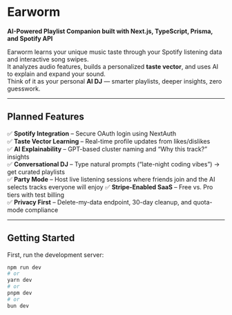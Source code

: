 # Earworm
**AI-Powered Playlist Companion built with Next.js, TypeScript, Prisma, and Spotify API**

Earworm learns your unique music taste through your Spotify listening data and interactive song swipes.  
It analyzes audio features, builds a personalized **taste vector**, and uses AI to explain and expand your sound.  
Think of it as your personal **AI DJ** — smarter playlists, deeper insights, zero guesswork.

---

## Planned Features
✅ **Spotify Integration** – Secure OAuth login using NextAuth  
✅ **Taste Vector Learning** – Real-time profile updates from likes/dislikes  
✅ **AI Explainability** – GPT-based cluster naming and “Why this track?” insights  
✅ **Conversational DJ** – Type natural prompts (“late-night coding vibes”) → get curated playlists  
✅ **Party Mode** – Host live listening sessions where friends join and the AI selects tracks everyone will enjoy
✅ **Stripe-Enabled SaaS** – Free vs. Pro tiers with test billing  
✅ **Privacy First** – Delete-my-data endpoint, 30-day cleanup, and quota-mode compliance

---
## Getting Started

First, run the development server:

```bash
npm run dev
# or
yarn dev
# or
pnpm dev
# or
bun dev
```
